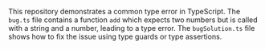 This repository demonstrates a common type error in TypeScript. The `bug.ts` file contains a function `add` which expects two numbers but is called with a string and a number, leading to a type error.  The `bugSolution.ts` file shows how to fix the issue using type guards or type assertions.